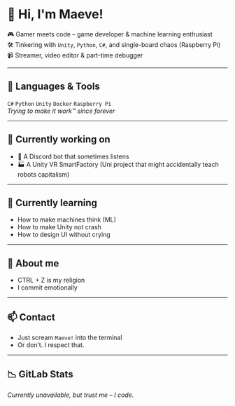 # 👋 Hi, I'm Maeve!

🎮 Gamer meets code – game developer & machine learning enthusiast  
🛠️ Tinkering with `Unity`, `Python`, `C#`, and single-board chaos (Raspberry Pi)  
📹 Streamer, video editor & part-time debugger  

---

## 🧰 Languages & Tools

`C#` `Python` `Unity` `Docker` `Raspberry Pi`  
*Trying to make it work™ since forever*

---

## 🌌 Currently working on

- 🧠 A Discord bot that sometimes listens
- 🏭 A Unity VR SmartFactory (Uni project that might accidentally teach robots capitalism)

---

## 🌱 Currently learning

- How to make machines think (ML)
- How to make Unity not crash
- How to design UI without crying

---

## 🤷 About me

- CTRL + Z is my religion   
- I commit emotionally

---

## 📫 Contact

- Just scream `Maeve!` into the terminal  
- Or don’t. I respect that.

---

## 📉 GitLab Stats

*Currently unavailable, but trust me – I code.*

